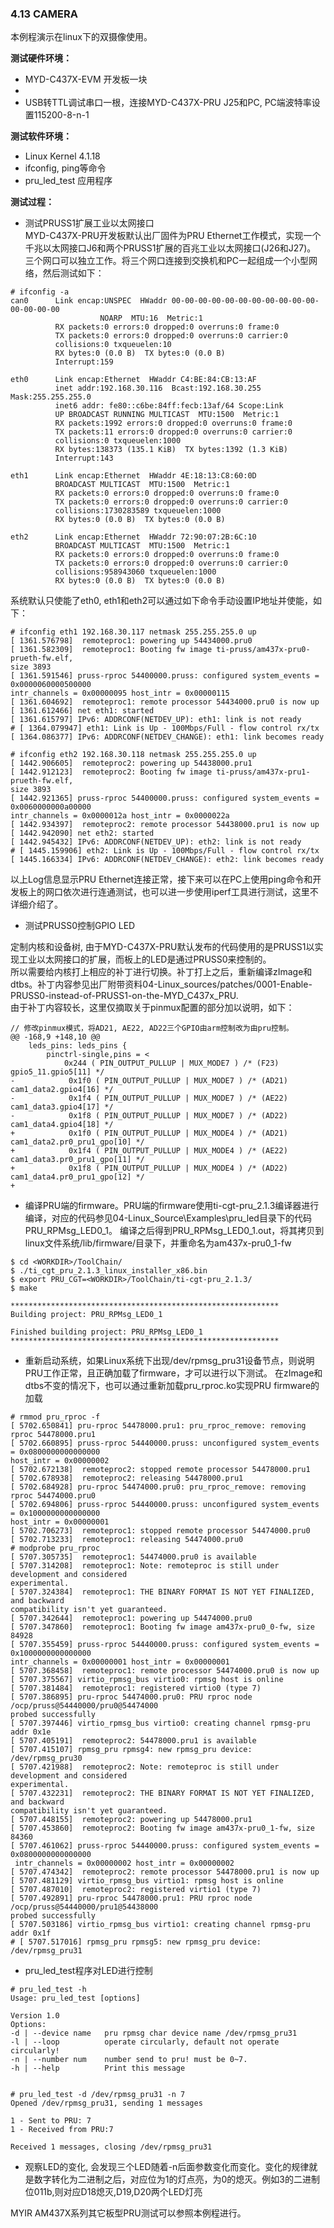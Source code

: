 ### 4.13 CAMERA

本例程演示在linux下的双摄像使用。

**测试硬件环境：**

* MYD-C437X-EVM 开发板一块
* 
* USB转TTL调试串口一根，连接MYD-C437X-PRU J25和PC, PC端波特率设置115200-8-n-1

**测试软件环境：**

* Linux Kernel 4.1.18
* ifconfig, ping等命令     
* pru\_led\_test 应用程序  

**测试过程：**

* 测试PRUSS1扩展工业以太网接口  
  MYD-C437X-PRU开发板默认出厂固件为PRU Ethernet工作模式，实现一个千兆以太网接口J6和两个PRUSS1扩展的百兆工业以太网接口\(J26和J27\)。
  三个网口可以独立工作。将三个网口连接到交换机和PC一起组成一个小型网络，然后测试如下：  

```
# ifconfig -a
can0      Link encap:UNSPEC  HWaddr 00-00-00-00-00-00-00-00-00-00-00-00-00-00-00
                    NOARP  MTU:16  Metric:1
          RX packets:0 errors:0 dropped:0 overruns:0 frame:0
          TX packets:0 errors:0 dropped:0 overruns:0 carrier:0
          collisions:0 txqueuelen:10
          RX bytes:0 (0.0 B)  TX bytes:0 (0.0 B)
          Interrupt:159

eth0      Link encap:Ethernet  HWaddr C4:BE:84:CB:13:AF
          inet addr:192.168.30.116  Bcast:192.168.30.255  Mask:255.255.255.0
          inet6 addr: fe80::c6be:84ff:fecb:13af/64 Scope:Link
          UP BROADCAST RUNNING MULTICAST  MTU:1500  Metric:1
          RX packets:1992 errors:0 dropped:0 overruns:0 frame:0
          TX packets:11 errors:0 dropped:0 overruns:0 carrier:0
          collisions:0 txqueuelen:1000
          RX bytes:138373 (135.1 KiB)  TX bytes:1392 (1.3 KiB)
          Interrupt:143

eth1      Link encap:Ethernet  HWaddr 4E:18:13:C8:60:0D
          BROADCAST MULTICAST  MTU:1500  Metric:1
          RX packets:0 errors:0 dropped:0 overruns:0 frame:0
          TX packets:0 errors:0 dropped:0 overruns:0 carrier:0
          collisions:1730283589 txqueuelen:1000
          RX bytes:0 (0.0 B)  TX bytes:0 (0.0 B)

eth2      Link encap:Ethernet  HWaddr 72:90:07:2B:6C:10
          BROADCAST MULTICAST  MTU:1500  Metric:1
          RX packets:0 errors:0 dropped:0 overruns:0 frame:0
          TX packets:0 errors:0 dropped:0 overruns:0 carrier:0
          collisions:958943060 txqueuelen:1000
          RX bytes:0 (0.0 B)  TX bytes:0 (0.0 B)
```

系统默认只使能了eth0, eth1和eth2可以通过如下命令手动设置IP地址并使能，如下：

```
# ifconfig eth1 192.168.30.117 netmask 255.255.255.0 up
[ 1361.576798]  remoteproc1: powering up 54434000.pru0
[ 1361.582309]  remoteproc1: Booting fw image ti-pruss/am437x-pru0-prueth-fw.elf, 
size 3893
[ 1361.591546] pruss-rproc 54400000.pruss: configured system_events = 0x0000060000500000 
intr_channels = 0x00000095 host_intr = 0x00000115
[ 1361.604692]  remoteproc1: remote processor 54434000.pru0 is now up
[ 1361.612466] net eth1: started
[ 1361.615797] IPv6: ADDRCONF(NETDEV_UP): eth1: link is not ready
# [ 1364.079947] eth1: Link is Up - 100Mbps/Full - flow control rx/tx
[ 1364.086377] IPv6: ADDRCONF(NETDEV_CHANGE): eth1: link becomes ready

# ifconfig eth2 192.168.30.118 netmask 255.255.255.0 up
[ 1442.906605]  remoteproc2: powering up 54438000.pru1
[ 1442.912123]  remoteproc2: Booting fw image ti-pruss/am437x-pru1-prueth-fw.elf, 
size 3893
[ 1442.921365] pruss-rproc 54400000.pruss: configured system_events = 0x0060000000a00000 
intr_channels = 0x0000012a host_intr = 0x0000022a
[ 1442.934397]  remoteproc2: remote processor 54438000.pru1 is now up
[ 1442.942090] net eth2: started
[ 1442.945432] IPv6: ADDRCONF(NETDEV_UP): eth2: link is not ready
# [ 1445.159906] eth2: Link is Up - 100Mbps/Full - flow control rx/tx
[ 1445.166334] IPv6: ADDRCONF(NETDEV_CHANGE): eth2: link becomes ready
```

以上Log信息显示PRU Ethernet连接正常，接下来可以在PC上使用ping命令和开发板上的网口依次进行连通测试，也可以进一步使用iperf工具进行测试，这里不详细介绍了。

* 测试PRUSS0控制GPIO LED   

定制内核和设备树, 由于MYD-C437X-PRU默认发布的代码使用的是PRUSS1以实现工业以太网接口的扩展，而板上的LED是通过PRUSS0来控制的。  
所以需要给内核打上相应的补丁进行切换。补丁打上之后，重新编译zImage和dtbs。补丁内容参见出厂附带资料04-Linux\_sources/patches/0001-Enable-PRUSS0-instead-of-PRUSS1-on-the-MYD\_C437x\_PRU.  
由于补丁内容较长，这里仅摘取关于pinmux配置的部分加以说明，如下：

```
// 修改pinmux模式，将AD21, AE22, AD22三个GPIO由arm控制改为由pru控制。
@@ -168,9 +148,10 @@
    leds_pins: leds_pins {
        pinctrl-single,pins = <
            0x244 ( PIN_OUTPUT_PULLUP | MUX_MODE7 ) /* (F23) gpio5_11.gpio5[11] */
-            0x1f0 ( PIN_OUTPUT_PULLUP | MUX_MODE7 ) /* (AD21) cam1_data2.gpio4[16] */
-            0x1f4 ( PIN_OUTPUT_PULLUP | MUX_MODE7 ) /* (AE22) cam1_data3.gpio4[17] */
-            0x1f8 ( PIN_OUTPUT_PULLUP | MUX_MODE7 ) /* (AD22) cam1_data4.gpio4[18] */
+            0x1f0 ( PIN_OUTPUT_PULLUP | MUX_MODE4 ) /* (AD21) cam1_data2.pr0_pru1_gpo[10] */
+            0x1f4 ( PIN_OUTPUT_PULLUP | MUX_MODE4 ) /* (AE22) cam1_data3.pr0_pru1_gpo[11] */
+            0x1f8 ( PIN_OUTPUT_PULLUP | MUX_MODE4 ) /* (AD22) cam1_data4.pr0_pru1_gpo[12] */
+
```

* 编译PRU端的firmware。PRU端的firmware使用ti-cgt-pru\_2.1.3编译器进行编译，对应的代码参见04-Linux\_Source\Examples\pru\_led目录下的代码PRU\_RPMsg\_LED0\_1。
  编译之后得到PRU\_RPMsg\_LED0\_1.out，将其拷贝到linux文件系统/lib/firmware/目录下，并重命名为am437x-pru0\_1-fw  

```
$ cd <WORKDIR>/ToolChain/
$ ./ti_cgt_pru_2.1.3_linux_installer_x86.bin 
$ export PRU_CGT=<WORKDIR>/ToolChain/ti-cgt-pru_2.1.3/
$ make

************************************************************
Building project: PRU_RPMsg_LED0_1

Finished building project: PRU_RPMsg_LED0_1
************************************************************
```

* 重新启动系统，如果Linux系统下出现/dev/rpmsg\_pru31设备节点，则说明PRU工作正常，且正确加载了firmware，才可以进行以下测试。
  在zImage和dtbs不变的情况下，也可以通过重新加载pru\_rproc.ko实现PRU firmware的加载  

```
# rmmod pru_rproc -f
[ 5702.650841] pru-rproc 54478000.pru1: pru_rproc_remove: removing rproc 54478000.pru1
[ 5702.660895] pruss-rproc 54440000.pruss: unconfigured system_events = 0x0800000000000000 
host_intr = 0x00000002
[ 5702.672138]  remoteproc2: stopped remote processor 54478000.pru1
[ 5702.678938]  remoteproc2: releasing 54478000.pru1
[ 5702.684928] pru-rproc 54474000.pru0: pru_rproc_remove: removing rproc 54474000.pru0
[ 5702.694806] pruss-rproc 54440000.pruss: unconfigured system_events = 0x1000000000000000 
host_intr = 0x00000001
[ 5702.706273]  remoteproc1: stopped remote processor 54474000.pru0
[ 5702.713233]  remoteproc1: releasing 54474000.pru0
# modprobe pru_rproc
[ 5707.305735]  remoteproc1: 54474000.pru0 is available
[ 5707.314208]  remoteproc1: Note: remoteproc is still under development and considered 
experimental.
[ 5707.324384]  remoteproc1: THE BINARY FORMAT IS NOT YET FINALIZED, and backward 
compatibility isn't yet guaranteed.
[ 5707.342644]  remoteproc1: powering up 54474000.pru0
[ 5707.347860]  remoteproc1: Booting fw image am437x-pru0_0-fw, size 84928
[ 5707.355459] pruss-rproc 54440000.pruss: configured system_events = 0x1000000000000000 
intr_channels = 0x00000001 host_intr = 0x00000001
[ 5707.368458]  remoteproc1: remote processor 54474000.pru0 is now up
[ 5707.375567] virtio_rpmsg_bus virtio0: rpmsg host is online
[ 5707.381484]  remoteproc1: registered virtio0 (type 7)
[ 5707.386895] pru-rproc 54474000.pru0: PRU rproc node /ocp/pruss@54440000/pru0@54474000 
probed successfully
[ 5707.397446] virtio_rpmsg_bus virtio0: creating channel rpmsg-pru addr 0x1e
[ 5707.405191]  remoteproc2: 54478000.pru1 is available
[ 5707.415107] rpmsg_pru rpmsg4: new rpmsg_pru device: /dev/rpmsg_pru30
[ 5707.421988]  remoteproc2: Note: remoteproc is still under development and considered 
experimental.
[ 5707.432231]  remoteproc2: THE BINARY FORMAT IS NOT YET FINALIZED, and backward
compatibility isn't yet guaranteed.
[ 5707.448155]  remoteproc2: powering up 54478000.pru1
[ 5707.453860]  remoteproc2: Booting fw image am437x-pru0_1-fw, size 84360
[ 5707.461062] pruss-rproc 54440000.pruss: configured system_events = 0x0800000000000000
 intr_channels = 0x00000002 host_intr = 0x00000002
[ 5707.474342]  remoteproc2: remote processor 54478000.pru1 is now up
[ 5707.481129] virtio_rpmsg_bus virtio1: rpmsg host is online
[ 5707.487010]  remoteproc2: registered virtio1 (type 7)
[ 5707.492891] pru-rproc 54478000.pru1: PRU rproc node /ocp/pruss@54440000/pru1@54438000 
probed successfully
[ 5707.503186] virtio_rpmsg_bus virtio1: creating channel rpmsg-pru addr 0x1f
# [ 5707.517016] rpmsg_pru rpmsg5: new rpmsg_pru device: /dev/rpmsg_pru31
```

* pru\_led\_test程序对LED进行控制  

```
# pru_led_test -h
Usage: pru_led_test [options]

Version 1.0
Options:
-d | --device name   pru rpmsg char device name /dev/rpmsg_pru31
-l | --loop          operate circularly, default not operate circularly!
-n | --number num    number send to pru! must be 0~7.
-h | --help          Print this message


# pru_led_test -d /dev/rpmsg_pru31 -n 7
Opened /dev/rpmsg_pru31, sending 1 messages

1 - Sent to PRU: 7
1 - Received from PRU:7

Received 1 messages, closing /dev/rpmsg_pru31
```

* 观察LED的变化, 会发现三个LED随着-n后面参数变化而变化。变化的规律就是数字转化为二进制之后，对应位为1的灯点亮，为0的熄灭。例如3的二进制位011b,则对应D18熄灭,D19,D20两个LED灯亮

MYIR AM437X系列其它板型PRU测试可以参照本例程进行。

